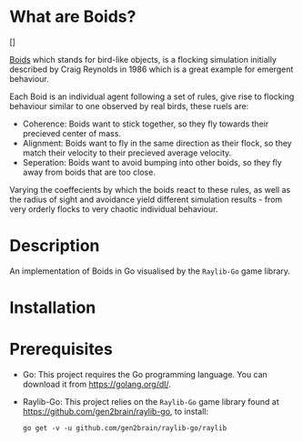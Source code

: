 # What are Boids?

[]


[Boids](https://en.wikipedia.org/wiki/Boids) which stands for bird-like objects, is a flocking simulation initially described by Craig Reynolds in 1986 which is a great example for emergent behaviour.

Each Boid is an individual agent following a set of rules, give rise to flocking behaviour similar to one observed by real birds, these ruels are:

- Coherence: Boids want to stick together, so they fly towards their precieved center of mass.
- Alignment: Boids want to fly in the same direction as their flock, so they match their velocity to their precieved average velocity.
- Seperation: Boids want to avoid bumping into other boids, so they fly away from boids that are too close.

Varying the coeffecients by which the boids react to these rules, as well as the radius of sight and avoidance yield different simulation results - from very orderly flocks to very chaotic individual behaviour.

# Description

An implementation of Boids in Go visualised by the `Raylib-Go` game library.


# Installation

# Prerequisites

- Go: This project requires the Go programming language. You can download it from https://golang.org/dl/.
- Raylib-Go: This project relies on the `Raylib-Go` game library found at https://github.com/gen2brain/raylib-go, to install:
  
  `go get -v -u github.com/gen2brain/raylib-go/raylib`
